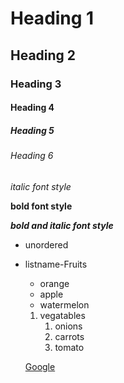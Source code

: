 # Heading 1
## Heading 2
### Heading 3
#### Heading 4
##### Heading 5
###### Heading 6
*italic font style*

**bold font style**

***bold and italic font style***

* unordered
* listname-Fruits
  * orange
  * apple
  * watermelon
  
  1. vegatables
      1. onions
      2. carrots
      3. tomato
     
  [Google](https://www.google.com/)
